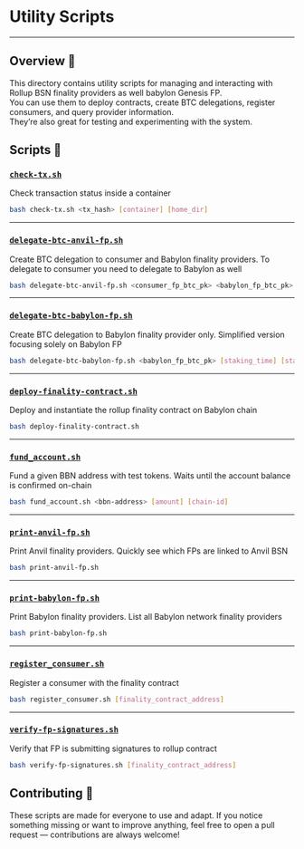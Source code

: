 
<p align="center">  
  <h1>Utility Scripts</h1>  
</p>

---

## Overview 🚀

This directory contains utility scripts for managing and interacting with Rollup BSN finality providers as well babylon Genesis FP.  
You can use them to deploy contracts, create BTC delegations, register consumers, and query provider information.  
They’re also great for testing and experimenting with the system.



## Scripts 📜

### [`check-tx.sh`](./check-tx.sh)  
Check transaction status inside a container

```bash
bash check-tx.sh <tx_hash> [container] [home_dir]
```

---

### [`delegate-btc-anvil-fp.sh`](./delegate-btc-anvil-fp.sh)  
Create BTC delegation to consumer and Babylon finality providers. To delegate to consumer you need to delegate to Babylon as well

```bash
bash delegate-btc-anvil-fp.sh <consumer_fp_btc_pk> <babylon_fp_btc_pk> [staking_time] [staking_amount]
```

---

### [`delegate-btc-babylon-fp.sh`](./delegate-btc-babylon-fp.sh)  
Create BTC delegation to Babylon finality provider only. Simplified version focusing solely on Babylon FP

```bash
bash delegate-btc-babylon-fp.sh <babylon_fp_btc_pk> [staking_time] [staking_amount]
```

---

### [`deploy-finality-contract.sh`](./deploy-finality-contract.sh)  
Deploy and instantiate the rollup finality contract on Babylon chain

```bash
bash deploy-finality-contract.sh
```

---

### [`fund_account.sh`](./fund_account.sh)  
Fund a given BBN address with test tokens. Waits until the account balance is confirmed on-chain

```bash
bash fund_account.sh <bbn-address> [amount] [chain-id]
```

---

### [`print-anvil-fp.sh`](./print-fp.sh)  
Print Anvil finality providers. Quickly see which FPs are linked to Anvil BSN

```bash
bash print-anvil-fp.sh
```

---

### [`print-babylon-fp.sh`](./print-babylon-fp.sh)  
Print Babylon finality providers. List all Babylon network finality providers

```bash
bash print-babylon-fp.sh
```

---

### [`register_consumer.sh`](./register_consumer.sh)  
Register a consumer with the finality contract

```bash
bash register_consumer.sh [finality_contract_address]
```

---

### [`verify-fp-signatures.sh`](./verify-fp-signatures.sh)  
Verify that FP is submitting signatures to rollup contract

```bash
bash verify-fp-signatures.sh [finality_contract_address]
```




## Contributing 🤝
These scripts are made for everyone to use and adapt.
If you notice something missing or want to improve anything, feel free to open a pull request — contributions are always welcome!
